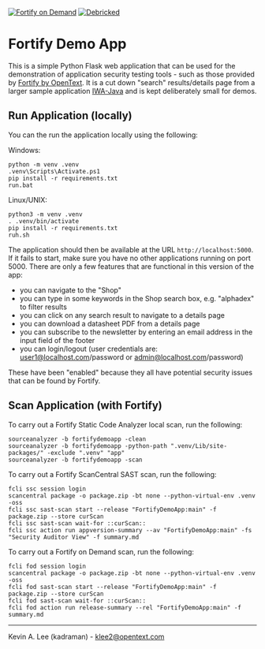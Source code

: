 [![Fortify on Demand](https://github.com/fortify-presales/FortifyDemoApp/actions/workflows/fod.yml/badge.svg)](https://github.com/fortify-presales/FortifyDemoApp/actions/workflows/fod.yml) [![Debricked](https://github.com/fortify-presales/FortifyDemoApp/actions/workflows/debricked.yml/badge.svg)](https://github.com/fortify-presales/FortifyDemoApp/actions/workflows/debricked.yml)

# Fortify Demo App

This is a simple Python Flask web application that can be used for the demonstration of application
security testing tools - such as those provided by [Fortify by OpenText](https://www.microfocus.com/en-us/cyberres/application-security).
It is a cut down "search" results/details page from a larger sample application [IWA-Java](https://github.com/fortify/IWA-Java) 
and is kept deliberately small for demos.

Run Application (locally)
-------------------------

You can the run the application locally using the following:

Windows:

```
python -m venv .venv
.venv\Scripts\Activate.ps1
pip install -r requirements.txt
run.bat
```

Linux/UNIX:

```
python3 -m venv .venv           
. .venv/bin/activate
pip install -r requirements.txt
ruh.sh
```

The application should then be available at the URL `http://localhost:5000`. If it fails to start,
make sure you have no other applications running on port 5000. There are only a few features that are
functional in this version of the app:

- you can navigate to the "Shop"
- you can type in some keywords in the Shop search box, e.g. "alphadex" to filter results
- you can click on any search result to navigate to a details page
- you can download a datasheet PDF from a details page
- you can subscribe to the newsletter by entering an email address in the input field of the footer
- you can login/logout (user credentials are: user1@localhost.com/password or admin@localhost.com/password)

These have been "enabled" because they all have potential security issues that can be found by Fortify.

Scan Application (with Fortify)
-------------------------------

To carry out a Fortify Static Code Analyzer local scan, run the following:

```
sourceanalyzer -b fortifydemoapp -clean
sourceanalyzer -b fortifydemoapp -python-path ".venv/Lib/site-packages/" -exclude ".venv" "app"
sourceanalyzer -b fortifydemoapp -scan
```

To carry out a Fortify ScanCentral SAST scan, run the following:

```
fcli ssc session login
scancentral package -o package.zip -bt none --python-virtual-env .venv -oss
fcli ssc sast-scan start --release "FortifyDemoApp:main" -f package.zip --store curScan
fcli ssc sast-scan wait-for ::curScan::
fcli ssc action run appversion-summary --av "FortifyDemoApp:main" -fs "Security Auditor View" -f summary.md
```

To carry out a Fortify on Demand scan, run the following:

```
fcli fod session login
scancentral package -o package.zip -bt none --python-virtual-env .venv -oss
fcli fod sast-scan start --release "FortifyDemoApp:main" -f package.zip --store curScan
fcli fod sast-scan wait-for ::curScan::
fcli fod action run release-summary --rel "FortifyDemoApp:main" -f summary.md
```

---

Kevin A. Lee (kadraman) - klee2@opentext.com
